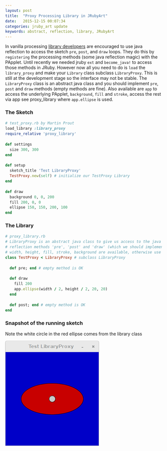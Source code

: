```yaml
---
layout: post
title:  "Proxy Processing Library in JRubyArt"
date:   2015-12-15 00:07:34
categories: jruby_art update
keywords: abstract, reflection, library, JRubyArt
---
```


In vanilla processing [library developers][vanilla] are encouraged to use java reflection to access the sketch `pre`, `post`, and `draw` loops. They do this by `registering` the processing methods (some java reflection magic) with the PApplet. Until recently we needed jruby `ext` and `become_java!` to access those methods in JRuby. However now all you need to do is `load` the `library_proxy` and make your `Library` class subclass `LibraryProxy`. This is still at the development stage so the interface may not be stable. The `LibraryProxy` class is an abstract java class and you should implement `pre`, `post` and `draw` methods (empty methods are fine). Also available are
`app` to access the underlying PApplet, `background`, `fill` and `stroke`, access the rest via app see proxy_library where `app.ellipse` is used.

### The Sketch

```ruby
# test_proxy.rb by Martin Prout
load_library :library_proxy
require_relative 'proxy_library'

def settings
  size 300, 300
end

def setup
  sketch_title 'Test LibraryProxy'
  TestProxy.new(self) # initialize our TestProxy Library
end

def draw
  background 0, 0, 200	
  fill 200, 0, 0
  ellipse 150, 150, 200, 100
end
```

### The Library

```ruby
# proxy_library.rb
# LibraryProxy is an abstract java class to give us access to the java
# reflection methods 'pre', 'post' and 'draw' (which we should implement).
# width, height, fill, stroke, background are available, otherwise use app.
class TestProxy < LibraryProxy # subclass LibraryProxy
  
  def pre; end # empty method is OK
     
  def draw
    fill 200
    app.ellipse(width / 2, height / 2, 20, 20)
  end
  
  def post; end # empty method is OK   
end
```

### Snapshot of the running sketch

Note the white circle in the red ellipse comes from the library class

<img src="/assets/library_proxy.png" />

[vanilla]:https://github.com/processing/processing/wiki/Library-Basics

